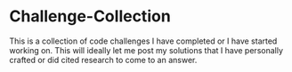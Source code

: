 # Challenge-Collection
This is a collection of code challenges I have completed or I have started working on. This will ideally let me post my solutions that I have personally crafted or did cited research to come to an answer. 
